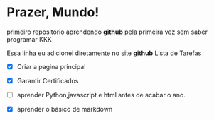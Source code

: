 # Prazer, Mundo!
 primeiro repositório aprendendo **github** pela primeira vez sem saber programar KKK



Essa linha eu adicionei diretamente no site **github**
Lista de Tarefas

- [x] Criar a pagina principal
- [x] Garantir Certificados
- [ ] aprender Python,javascript e html antes de acabar o ano.
- [x] aprender o básico de markdown


